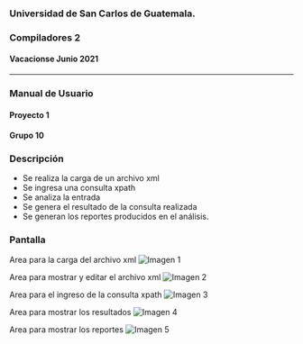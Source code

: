 ### Universidad de San Carlos de Guatemala.
### Compiladores 2
#### Vacacionse Junio 2021
___

### Manual de Usuario
#### Proyecto 1
#### Grupo 10

### Descripción
- Se realiza la carga de un archivo xml
- Se ingresa una consulta xpath
- Se analiza la entrada
- Se genera el resultado de la consulta realizada
- Se generan los reportes producidos en el análisis.

### Pantalla
Area para la carga del archivo xml
![Imagen 1](/images/img3.png)


Area para mostrar y editar el archivo xml
![Imagen 2](/images/img2.png)


Area para el ingreso de la consulta xpath
![Imagen 3](/images/img3.png)


Area para mostrar los resultados
![Imagen 4](/images/img4.png)


Area para mostrar los reportes
![Imagen 5](/images/img5.png)


